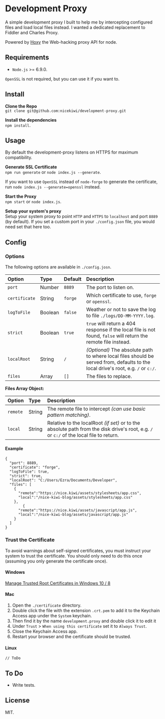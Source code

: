 # Development Proxy

A simple development proxy I built to help me by intercepting configured files and load local files instead. I wanted a dedicated replacement to Fiddler and Charles Proxy.

Powered by [Hoxy](https://github.com/greim/hoxy) the Web-hacking proxy API for node.

## Requirements

- `Node.js` >= 6.9.0.

`OpenSSL` is not required, but you can use it if you want to.

## Install

**Clone the Repo**  
`git clone git@github.com:nicekiwi/development-proxy.git`

**Install the dependencies**  
`npm install`.

## Usage

By default the development-proxy listens on HTTPS for maximum compatibility.

**Generate SSL Certificate**  
`npm run generate` or `node index.js --generate`.

If you want to use `OpenSSL` instead of `node-forge` to generate the certificate, run `node index.js --generate=openssl` instead.

**Start the Proxy**  
`npm start` or `node index.js`.

**Setup your system's proxy**  
Setup your system proxy to point `HTTP` and `HTTPS` to `localhost` and port `8889` (by default). If you set a custom port in your `./config.json` file, you would need set that here too.

## Config

### Options

The following options are available in `./config.josn`.

| Option | Type | Default | Description |
| :-- | :-- | :-- | :-- |
| `port` | Number | `8889` | The port to listen on. |
| `certificate` | String | `forge` | Which certificate to use, `forge` or `openssl`. |
| `logToFile` | Boolean | `false` | Weather or not to save the log to file `./logs/DD-MM-YYYY.log`. |
| `strict` | Boolean | `true` | `true` will return a 404 response if the local file is not found, `false` will return the remote file instead. |
| `localRoot` | String | `/` | *(Optional)* The absolute path to where local files should be served from, defaults to the local drive's root, e.g. `/` or `c:/`. |
| `files` | Array | `[]` | The files to replace. |

**Files Array Object:**

| Option | Type | Description |
| :-- | :-- | :-- |
| `remote` | String | The remote file to intercept *(can use basic pattern matching)*. |
| `local` | String | Relative to the localRoot *(if set)* or to the absolute path from the disk drive's root, e.g. `/` or `c:/` of the local file to return. |

#### Example

	{
	  "port": 8889,
	  "certificate": "forge",
	  "logToFile": true,
	  "strict": true,
	  "localRoot": "C:/Users/Ezra/Documents/Developer",
	  "files": [
	    {
	      "remote":"https://nice.kiwi/assets/stylesheets/app.css",
	      "local":"/nice-kiwi-blog/assets/stylesheets/app.css"
	    },
			{
	      "remote":"https://nice.kiwi/assets/javascript/app.js",
	      "local":"/nice-kiwi-blog/assets/javascript/app.js"
	    }
	  ]
	}


### Trust the Certificate

To avoid warnings about self-signed certificates, you must instruct your system to trust the certificate. You should only need to do this once (assuming you only generate the certificate once).

#### Windows

[Manage Trusted Root Certificates in Windows 10 / 8](http://www.thewindowsclub.com/manage-trusted-root-certificates-windows)

#### Mac

1. Open the `./certificate` directory.
2. Double click the file with the extension `.crt.pem` to add it to the Keychain Access app under the `System` keychain.
3. Then find it by the name `development.proxy` and double click it to edit it
4. Under `Trust` > `When using this certificate` set it to `Always Trust`.
5. Close the Keychain Access app.
6. Restart your browser and the certificate should be trusted.

#### Linux

`// ToDo`

## To Do

- Write tests.

## License

MIT.
